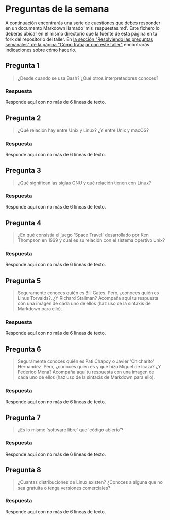# Preguntas de la semana

A continuación encontrarás una seríe de cuestiones que debes responder en un
documento Markdown llamado 'mis_respuestas.md'. Este fichero lo deberás ubicar en el mismo directorio que la
fuente de esta página en tu fork del repositorio del taller. En [la sección "Resolviendo las
preguntas semanales" de la página "Cómo trabajar con este
taller"](../material_suplementario/como_trabajar/como_trabajar.md#resolviendo-las-preguntas-semanales) encontrarás indicaciones sobre
cómo hacerlo.

## Pregunta 1

> ¿Desde cuando se usa Bash? ¿Qué otros interpretadores conoces?

### Respuesta

Responde aquí con no más de 6 lineas de texto.

## Pregunta 2

> ¿Qué relación hay entre Unix y Linux? ¿Y entre Unix y macOS?

### Respuesta

Responde aquí con no más de 6 lineas de texto.

## Pregunta 3

> ¿Qué significan las siglas GNU y qué relación tienen con Linux?

### Respuesta

Responde aquí con no más de 6 lineas de texto.

## Pregunta 4

> ¿En qué consistía el juego 'Space Travel' desarrollado por Ken Thompson en 1969 y cúal es su
> relación con el sistema opertivo Unix?

### Respuesta

Responde aquí con no más de 6 lineas de texto.

## Pregunta 5

> Seguramente conoces quién es Bill Gates. Pero, ¿conoces quién es Linus
> Torvalds?. ¿Y Richard Stallman? Acompaña aquí tu respuesta con una imagen de cada
> uno de ellos (haz uso de la sintaxis de Markdown para ello).

### Respuesta

Responde aquí con no más de 6 lineas de texto.

## Pregunta 6

> Seguramente conoces quién es Pati Chapoy o Javier 'Chicharito' Hernandez. Pero, ¿conoces quién
> es y qué hizo Miguel de Icaza? ¿Y Federico Mena? Acompaña aquí tu respuesta con una imagen de cada
> uno de ellos (haz uso de la sintaxis de Markdown para ello).

### Respuesta

Responde aquí con no más de 6 lineas de texto.


## Pregunta 7

> ¿Es lo mismo 'software libre' que 'código abierto'?

### Respuesta

Responde aquí con no más de 6 lineas de texto.

## Pregunta 8

> ¿Cuantas distribuciones de Linux existen? ¿Conoces a alguna que no sea gratuita o tenga versiones comerciales?

### Respuesta

Responde aquí con no más de 6 lineas de texto.



